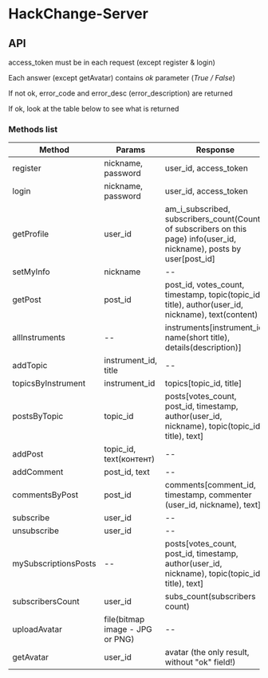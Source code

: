 # HackChange-Server

## API

access_token must be in each request (except register & login)

Each answer (except getAvatar) contains _ok_ parameter (_True / False_)

If not ok, error_code and error_desc (error_description) are returned

If ok, look at the table below to see what is returned

### Methods list

| Method               | Params                          | Response                                                                                                              |
| -------------------- | ------------------------------- | --------------------------------------------------------------------------------------------------------------------- |
| register             | nickname, password              | user_id, access_token                                                                                                 |
| login                | nickname, password              | user_id, access_token                                                                                                 |
| getProfile           | user_id                         | am_i_subscribed, subscribers_count(Count of subscribers on this page) info(user_id, nickname), posts by user[post_id] |
| setMyInfo            | nickname                        | --                                                                                                                    |
| getPost              | post_id                         | post_id, votes_count, timestamp, topic(topic_id, title), author(user_id, nickname), text(content)                     |
| allInstruments       | --                              | instruments[instrument_id, name(short title), details(description)]                                                   |
| addTopic             | instrument_id, title            | --                                                                                                                    |
| topicsByInstrument   | instrument_id                   | topics[topic_id, title]                                                                                               |
| postsByTopic         | topic_id                        | posts[votes_count, post_id, timestamp, author(user_id, nickname), topic(topic_id, title), text]                       |
| addPost              | topic_id, text(контент)         | --                                                                                                                    |
| addComment           | post_id, text                   | --                                                                                                                    |
| commentsByPost       | post_id                         | comments[comment_id, timestamp, commenter (user_id, nickname), text]                                                  |
| subscribe            | user_id                         | --                                                                                                                    |
| unsubscribe          | user_id                         | --                                                                                                                    |
| mySubscriptionsPosts | --                              | posts[votes_count, post_id, timestamp, author(user_id, nickname), topic(topic_id, title), text]                       |
| subscribersCount     | user_id                         | subs_count(subscribers count)                                                                                         |
| uploadAvatar         | file(bitmap image - JPG or PNG) | --                                                                                                                    |
| getAvatar            | user_id                         | avatar (the only result, without "ok" field!)                                                                         |
